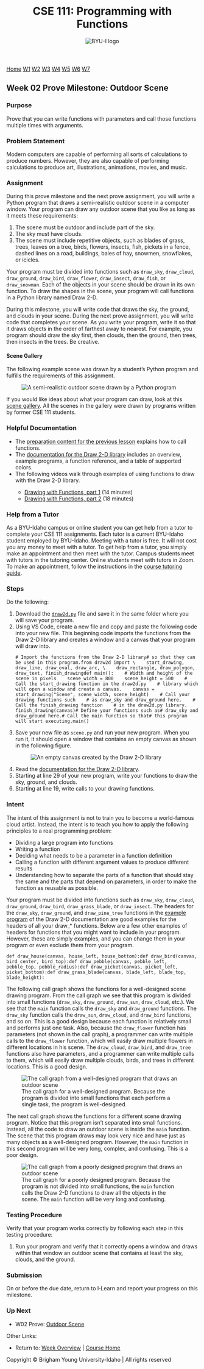 <!DOCTYPE html><!-- saved from url=(0071)https://byui-cse.github.io/cse111-ww-course/week02/prove-milestone.html --><html lang="en-us"><head><meta http-equiv="Content-Type" content="text/html; charset=UTF-8">    <meta name="viewport" content="width=device-width, initial-scale=1">  <title>CSE 111 | Learning Activities</title>  <link rel="preconnect" href="https://fonts.googleapis.com/">  <link rel="preconnect" href="https://fonts.gstatic.com/" crossorigin="">  <link href="./CSE 111 _ Learning Activities_files/css2" rel="stylesheet">  <link rel="stylesheet" href="./CSE 111 _ Learning Activities_files/course.css">  <link rel="stylesheet" href="./CSE 111 _ Learning Activities_files/math.css">  <link rel="stylesheet" href="./CSE 111 _ Learning Activities_files/vs2015.min.css"><style type="text/css" id="operaUserStyle"></style><style type="text/css">:root [href^="//x4pollyxxpush.com/"], :root zeus-ad, :root topadblock, :root span[id^="ezoic-pub-ad-placeholder-"], :root guj-ad, :root gpt-ad, :root div[id^="zergnet-widget"], :root div[id^="yandex_ad"], :root div[id^="vuukle-ad-"], :root div[id^="sticky_ad_"], :root div[id^="rc-widget-"], :root div[id^="optidigital-adslot"], :root div[id^="gpt_ad_"], :root div[id^="ezoic-pub-ad-"], :root div[id^="div-gpt-"], :root div[id^="dfp-ad-"], :root div[id^="advads_ad_"], :root div[id^="adspot-"], :root div[id^="ads300_250-widget-"], :root div[id^="ads300_100-widget-"], :root div[id^="ads250_250-widget-"], :root div[id^="adrotate_widgets-"], :root div[id^="_vdo_ads_player_ai_"], :root div[id*="ScriptRoot"], :root div[id*="MarketGid"], :root div[data-native_ad], :root div[data-mini-ad-unit], :root div[data-insertion], :root div[data-id-advertdfpconf], :root div[data-google-query-id], :root hl-adsense, :root div[data-contentexchange-widget], :root div[data-content="Advertisement"], :root div[data-alias="300x250 Ad 2"], :root div[data-alias="300x250 Ad 1"], :root div[data-adzone], :root div[data-adunit-path], :root div[data-ad-wrapper], :root div[data-ad-targeting], :root div[data-ad-placeholder], :root div[class^="native-ad-"], :root div[data-dfp-id], :root div[class^="kiwi-ad-wrapper"], :root div[class^="Adstyled__AdWrapper-"], :root div[aria-label="Ads"], :root display-ads, :root display-ad-component, :root bottomadblock, :root atf-ad-slot, :root aside[id^="adrotate_widgets-"], :root article.ad, :root ark-top-ad, :root app-advertisement, :root app-ad, :root amp-fx-flying-carpet, :root amp-embed[type="taboola"], :root amp-connatix-player, :root amp-ad-custom, :root amp-ad, :root a[onmousedown^="this.href='https://paid.outbrain.com/network/redir?"][target="_blank"] + .ob_source, :root citrus-ad-wrapper, :root a[onmousedown^="this.href='https://paid.outbrain.com/network/redir?"][target="_blank"], :root a[onmousedown^="this.href='http://paid.outbrain.com/network/redir?"][target="_blank"] + .ob_source, :root a[href^="https://yogacomplyfuel.com/"], :root a[href^="https://www.sugarinstant.com/?partner_id="], :root a[href^="https://www.purevpn.com/"][href*="&utm_source=aff-"], :root a[href^="https://www.privateinternetaccess.com/"] > img, :root a[href^="https://www.onlineusershielder.com/"], :root a[href^="https://www.nutaku.net/signup/landing/"], :root a[href^="https://www.nudeidols.com/cams/"], :root a[href^="https://www.mypornstarcams.com/landing/click/"], :root a[href^="https://www.kingsoffetish.com/tour?partner_id="], :root a[href^="https://www.infowarsstore.com/"] > img, :root a[href^="https://www.highcpmrevenuenetwork.com/"], :root a[href^="https://www.googleadservices.com/pagead/aclk?"], :root a[href^="https://www.goldenfrog.com/vyprvpn?offer_id="][href*="&aff_id="], :root a[href^="https://www.get-express-vpn.com/offer/"], :root a[href^="https://www.financeads.net/tc.php?"], :root a[href^="https://www.brazzersnetwork.com/landing/"], :root div[class^="Display_displayAd"], :root a[href^="https://www.sheetmusicplus.com/?aff_id="], :root a[href^="https://www.bang.com/?aff="], :root a[href^="https://www.adxsrve.com/"], :root [href^="//mage98rquewz.com/"], :root a[href^="https://webroutetrk.com/"], :root a[href^="https://twinrdsyn.com/"], :root a[href^="https://tsartech.g2afse.com/"], :root [href^="https://www.mypatriotsupply.com/"] > img, :root a[href^="https://trk.softonixs.xyz/"], :root a[href^="https://trk.nfl-online-streams.club/"], :root a[href^="https://tracking.avapartner.com/"], :root a[href^="https://track.wg-aff.com"], :root a[href^="https://track.afcpatrk.com/"], :root a[href^="https://torguard.net/aff.php"] > img, :root div[data-adname], :root a[href^="https://thechleads.pro/"], :root .OUTBRAIN[data-widget-id^="FMS_REELD_"], :root [data-role="tile-ads-module"], :root a[href^="https://adsrv4k.com/"], :root a[href^="https://go.xlviirdr.com"], :root a[href^="https://thaudray.com/"], :root a[href^="https://www.5mno3.com/"], :root a[href^="https://taghaugh.com/"], :root a[href^="https://click.candyoffers.com/"], :root [href^="https://zstacklife.com/"] img, :root a[href^="https://t.aslnk.link/"], :root a[href^="https://t.adating.link/"], :root a[href^="https://go.trackitalltheway.com/"], :root [href^="https://track.fiverr.com/visit/"] > img, :root a[href^="https://syndication.exoclick.com/"], :root a[href^="https://syndication.dynsrvtbg.com/"], :root a[href^="https://streamate.com/landing/click/"], :root a[href^="https://ad.doubleclick.net/"], :root a[href^="https://static.fleshlight.com/images/banners/"], :root a[href^="https://sTaRtGAMing.net/tienda/"], :root [data-adblockkey], :root a[href^="https://sTARtgamIng.net/tienda/"], :root a[href^="https://aweptjmp.com/"], :root a[href^="https://s.zlinkc.com/"], :root a[href^="https://www.mrskin.com/account/"], :root a[href^="https://s.optzsrv.com/"], :root a[data-obtrack^="http://paid.outbrain.com/network/redir?"], :root a[href^="https://reinstandpointdumbest.com/"], :root a[href^="https://go.strpjmp.com/"], :root a[href^="https://refpa4903566.top/"], :root a[href^="https://pubads.g.doubleclick.net/"], :root a[href^="https://prf.hn/click/"][href*="/camref:"] > img, :root a[href^="https://serve.awmdelivery.com/"], :root a[href^="https://prf.hn/click/"][href*="/adref:"] > img, :root a[href^="https://pb-track.com/"], :root a[href^="https://paid.outbrain.com/network/redir?"], :root ps-connatix-module, :root div[id^="ad_position_"], :root a[href^="https://ovb.im/"], :root div[id^="ad-div-"], :root a[href^="https://newbinotracs.com/"], :root a[href^="https://natour.naughtyamerica.com/track/"], :root [href^="https://stvkr.com/"], :root a[href^="https://mediaserver.entainpartners.com/renderBanner.do?"], :root [href^="https://www.herbanomic.com/"] > img, :root a[href^="https://maymooth-stopic.com/"], :root a[href^="https://loboclick.com"], :root .nya-slot[style], :root a[href^="https://a.bestcontentweb.top/"], :root a[href^="https://lobimax.com/"], :root a[href^="https://lead1.pl/"], :root a[href^="https://refpa.top/"], :root a[href^="https://landing.brazzersnetwork.com/"], :root a[href^="https://safesurfingtoday.com/"][href*="?skip="], :root a[href^="https://ads.leovegas.com/redirect.aspx?"], :root a[href^="https://land.brazzersnetwork.com/landing/"], :root a[href^="https://track.adform.net/"], :root [data-css-class="dfp-inarticle"], :root .card-captioned.crd > .crd--cnt > .s2nPlayer, :root a[href^="https://go.tmrjmp.com"], :root a[href^="https://l.hyenadata.com/"], :root a[href^="https://juicyads.in/"], :root a[href^="https://mediaserver.gvcaffiliates.com/renderBanner.do?"], :root a[href^="https://join.dreamsexworld.com/"], :root a[href^="https://itubego.com/video-downloader/?affid="], :root a[href^="https://iqbroker.com/"][href*="?aff="], :root a[href^="https://incisivetrk.cvtr.io/click?"], :root [data-revive-zoneid], :root a[href^="https://googleads.g.doubleclick.net/pcs/click"], :root a[href^="https://clk.wrenchsound.store/"], :root a[href^="https://go.zybrdr.com"], :root [href^="http://join.michelle-austin.com/"], :root [class^="tile-picker__CitrusBannerContainer-sc-"], :root a[href^="https://go.xxxiijmp.com"], :root a[href^="https://go.xtbaffiliates.com/"], :root a[href^="https://ismlks.com/"], :root a[href^="//a.bestcontentfare.top/"], :root [href^="https://www.mypillow.com/"] > img, :root a[href^="https://azpresearch.club/"], :root a[href^="https://go.xlirdr.com"], :root a[href^="https://go.skinstrip.net"][href*="?campaignId="], :root a[href^="https://go.markets.com/visit/?bta="], :root a[href^="https://billing.purevpn.com/aff.php"] > img, :root a[href^="https://go.hpyrdr.com/"], :root a[href^="https://go.goaserv.com/"], :root a[href^="https://go.dmzjmp.com"], :root a[href^="https://twinrdsrv.com/"], :root a[href^="https://go.admjmp.com/"], :root [href^="https://kingered-banctours.com/"], :root a[href^="https://get.surfshark.net/aff_c?"][href*="&aff_id="] > img, :root a-ad, :root a[href^="https://affiliate.rusvpn.com/click.php?"], :root a[href^="https://geniusdexchange.com/"], :root a[href^="https://frameworkdeserve.com/"], :root a[href^="https://flirtandsweets.life/"], :root a[href^="https://www.mrskin.com/tour"], :root a[href^="https://financeads.net/tc.php?"], :root div[data-native-ad], :root a[href^="https://engine.trackingdesks.com/"], :root [href^="https://totlnkcl.com/"], :root a[href^="https://www.adskeeper.com"], :root a[data-redirect^="https://paid.outbrain.com/network/redir?"], :root [href^="https://www.reimageplus.com/"], :root a[href^="https://engine.phn.doublepimp.com/"], :root a[href^="https://engine.blueistheneworanges.com/"], :root a[href^="https://dl-protect.net/"], :root [href="//jjgirls.com/sex/ChaturbateCams"], :root a[href^="https://datingoffers30.info/"], :root a[href^="https://clixtrac.com/"], :root a[href^="https://click.linksynergy.com/fs-bin/"] > img, :root ad-shield-ads, :root a[href^="https://sTartGAMinG.net/tienda/"], :root AD-TRIPLE-BOX, :root a[href^="https://click.hoolig.app/"], :root a[href^="https://track.totalav.com/"], :root img[src^="https://images.purevpnaffiliates.com"], :root a[href^="https://porntubemate.com/"], :root a[href^="http://www.gfrevenge.com/landing/"], :root a[href^="https://clickadilla.com/"], :root a[href^="https://click.dtiserv2.com/"], :root a[href^="https://go.xlvirdr.com"], :root a[href^="http://www.iyalc.com/"], :root a[href^="https://claring-loccelkin.com/"], :root [class^="s2nPlayer"], :root a[href^="https://chaturbate.jjgirls.com/?track="], :root a[href^="https://chaturbate.com/in/?track="], :root a[href^="https://chaturbate.com/in/?tour="], :root a[href^="https://cams.imagetwist.com/in/?track="], :root a[href^="https://go.gldrdr.com/"], :root a[href^="https://buqkrzbrucz.com/"], :root a[href^="https://affcpatrk.com/"], :root a[href^="https://bongacams2.com/track?"], :root a[href^="https://www.sheetmusicplus.com/"][href*="?aff_id="], :root a[href^="https://bngpt.com/"], :root a[href^="https://bluedelivery.pro/"], :root a[href^="https://black77854.com/"], :root a[href^="https://bc.game/"], :root a[href^="https://ndt5.net/"], :root a[href^="https://batheunits.com/"], :root a[target="_blank"][onmousedown="this.href^='http://paid.outbrain.com/network/redir?"], :root a[href^="https://banners.livepartners.com/"], :root a[href^="//whulsaux.com/"], :root a[href^="https://m.do.co/c/"] > img, :root [href="https://masstortfinancing.com"] img, :root a[href^="https://bongacams10.com/track?"], :root a[href^="https://albionsoftwares.com/"], :root a[href^="https://t.hrtye.com/"], :root a[href^="https://go.etoro.com/"] > img, :root a[href^="https://convertmb.com/"], :root a[href^="https://join.sexworld3d.com/track/"], :root a[href^="https://intenseaffiliates.com/redirect/"], :root a[href^="https://ads.ad4game.com/"], :root [id^="google_ads_iframe"], :root a[href^="https://syndication.optimizesrv.com/"], :root a[href^="https://affpa.top/"], :root a[href^="https://adnetwrk.com/"], :root a[href^="https://adjoincomprise.com/"], :root [href^="http://misslinkvocation.com/"], :root a[href^="https://adclick.g.doubleclick.net/"], :root a[href^="https://www.bet365.com/"][href*="affiliate="], :root [href^="https://r.kraken.com/"], :root a[href^="https://mmwebhandler.aff-online.com/"], :root a[href^="https://go.nordvpn.net/aff"] > img, :root [href^="http://clicks.totemcash.com/"], :root a[href^="https://misspkl.com/"], :root a[href^="https://ad.zanox.com/ppc/"] > img, :root a[href^="https://ad.kubiccomps.icu/"], :root a[href^="https://a2.adform.net/"], :root a[href^="https://iactrivago.ampxdirect.com/"], :root a[href^="https://a.medfoodhome.com/"], :root a[href^="https://adultfriendfinder.com/go/"], :root a[href^="https://a.bestcontentoperation.top/"], :root a[href^="http://static.fleshlight.com/images/banners/"], :root a[href^="https://a.adtng.com/"], :root [data-m-ad-id], :root a[href^="https://a-ads.com/"], :root a[href^="https://join.virtualtaboo.com/track/"], :root a[href^="https://StarTGAminG.net/tienda/"], :root a[href^="https://cpmspace.com/"], :root [href^="https://freecourseweb.com/"] > .sitefriend, :root a[href^="https://prf.hn/click/"][href*="/creativeref:"] > img, :root a[href^="http://www.adultempire.com/unlimited/promo?"][href*="&partner_id="], :root a[href^="https://1betandgonow.com/"], :root [href="https://ourgoldguy.com/contact/"] img, :root a[href^="https://brightadnetwork.com/"], :root [href^="https://www.avantlink.com/click.php"] img, :root a[href^="http://www.onwebcam.com/random?t_link="], :root a[href^="http://www.mrskin.com/tour"], :root a[href^="https://agacelebir.com/"], :root a[href^="https://spygasm.com/track?"], :root a[href^="http://d2.zedo.com/"], :root a[href^="http://www.friendlyduck.com/AF_"], :root a[href^="http://trk.globwo.online/"], :root a[href^="http://traffic.tc-clicks.com/"], :root a[href^="http://tour.mrskin.com/"], :root a[href^="https://funkydaters.com/"], :root [id^="ad_sky"], :root a[href^="http://https://www.get-express-vpn.com/offer/"], :root div[id^="google_dfp_"], :root a[href^="http://googleads.g.doubleclick.net/pcs/click"], :root [href^="http://go.cm-trk2.com/"], :root a[href^="http://click.payserve.com/"], :root a[href^="https://porngames.adult/?SID="], :root a[href^="https://landing1.brazzersnetwork.com"], :root #slashboxes > .deals-rail, :root [href^="http://globsads.com/"], :root [href^="https://www.brighteonstore.com/products/"] img, :root a[href^="http://bc.vc/?r="], :root a[href^="https://mityneedn.com/"], :root [href^="http://homemoviestube.com/"], :root a[href^="http://ad.doubleclick.net/"], :root a[href^="//zunsoach.com/"], :root a[href^="//pubads.g.doubleclick.net/"], :root a[href^="https://femglobal.app/"], :root a[href^="//go.eabids.com/"], :root a[data-url^="http://paid.outbrain.com/network/redir?"] + .author, :root [href^="https://join.playboyplus.com/track/"], :root a[href^="//ardslediana.com/"], :root [data-d-ad-id], :root a[href*=".engine.adglare.net/"], :root [href^="https://awbbjmp.com/"], :root a[href^="https://tracker.loropartners.com/"], :root #kt_player > a[target="_blank"], :root a[href*=".cfm?fp="][href*="&maxads="], :root [data-ad-width], :root a[href^="http://bodelen.com/"], :root a[data-oburl^="https://paid.outbrain.com/network/redir?"], :root [href^="https://cpa.10kfreesilver.com/"], :root a[href^="https://a.bestcontentfood.top/"], :root a[href^="http://wct.link/"], :root [href^="https://goldforyourfuture.com/clk.trk"] img, :root [href^="https://infinitytrk.com/"], :root [onclick^="location.href='http://www.reimageplus.com"], :root [id^="section-ad-banner"], :root a[href^="https://go.julrdr.com/"], :root .trc_rbox_div .syndicatedItemUB, :root [href^="https://zone.gotrackier.com/"], :root a[href^="https://visit-website.com/"], :root [href^="https://detachedbates.com/"], :root [href^="https://www.targetingpartner.com/"], :root a[href^="https://fourwhenstatistics.com/"], :root [href^="https://www.restoro.com/"], :root a[href^="https://join.virtuallust3d.com/"], :root .section-subheader > .section-hotel-prices-header, :root [href^="https://go.affiliatexe.com/"], :root [href^="https://www.hostg.xyz/"] > img, :root [href^="https://ilovemyfreedoms.com/landing-"], :root a[href^="https://staRTgaming.net/tienda/"], :root a[href^="https://STaRtgAmInG.net/tienda/"], :root a[href^="http://adultfriendfinder.com/go/"], :root a[href^="https://fastestvpn.com/lifetime-special-deal?a_aid="], :root a[href^="https://tour.mrskin.com/"], :root div[id^="ad-position-"], :root a[href^="http://affiliate.glbtracker.com/"], :root a[href^="https://leg.xyz/?track="], :root div[id^="crt-"][style], :root a[href^="http://adultgames.xxx/"], :root [href^="https://shiftnetwork.infusionsoft.com/go/"] > img, :root a[onmousedown^="this.href='http://paid.outbrain.com/network/redir?"][target="_blank"], :root [href^="https://secure.bmtmicro.com/servlets/"], :root a[href^="https://losingoldfry.com/"], :root .scroll-fixable.rail-right > .deals-rail, :root [href^="https://routewebtk.com/"], :root a[href^="https://oackoubs.com/"], :root a[href^="https://ak.psaltauw.net/"], :root a[href^="https://go.cmtaffiliates.com/"], :root [data-name="adaptiveConstructorAd"], :root [href^="https://optimizedelite.com/"] > img, :root a[href^="https://awptjmp.com/"], :root a[href^="https://go.goasrv.com/"], :root [href^="http://mypillow.com/"] > img, :root a[href^="http://bongacams.com/track?"], :root a[href^="https://fleshlight.sjv.io/"], :root [data-ad-manager-id], :root a[href^="https://promo-bc.com/"], :root a[href^="https://clicks.pipaffiliates.com/"], :root [href^="https://noqreport.com/"] > img, :root a[href^="https://www.highperformancecpmgate.com/"], :root a[href^="https://t.grtyi.com/"], :root [href^="https://mylead.global/stl/"] > img, :root [href^="https://mypatriotsupply.com/"] > img, :root [data-freestar-ad], :root a[href^="https://fc.lc/ref/"], :root .vid-present > .van_vid_carousel__padding, :root span[data-ez-ph-id], :root [href^="https://track.aftrk1.com/"], :root div[id^="adngin-"], :root [data-rc-widget], :root a[href^="https://go.xxxijmp.com"], :root [href^="https://istlnkcl.com/"], :root [href^="https://go.xlrdr.com"], :root [href^="https://go.4rabettraff.com/"], :root a[href^="https://tm-offers.gamingadult.com/"], :root [href^="https://charmingdatings.life/"], :root [href^="https://glersakr.com/"], :root ins.adsbygoogle, :root a[href^="https://1startfiledownload1.com/"], :root .trc_rbox_border_elm .syndicatedItem, :root a[href^="http://www.onclickmega.com/jump/next.php?"], :root a[href^="https://italarizege.xyz/"], :root a[href^="https://wittered-mainging.com/"], :root [href^="https://engine.gettopple.com/"], :root [data-id^="div-gpt-ad"], :root a[href^="https://k2s.cc/pr/"], :root [href^="https://affect3dnetwork.com/track/"], :root a[href^="https://camfapr.com/landing/click/"], :root [href="//sexcams.plus/"], :root a[href^="https://go.currency.com/"], :root .resultsList > div > div > div.G-5c[role="tab"][tabindex="0"], :root [href^="http://www.mypillow.com/"] > img, :root div[id^="div-ads-"], :root [href^="https://rapidgator.net/article/premium/ref/"], :root [href^="https://join3.bannedsextapes.com"], :root div[data-spotim-slot], :root [href^="https://antiagingbed.com/discount/"] > img, :root a[href^="https://go.247traffic.com/"], :root [href^="https://join.girlsoutwest.com/"], :root [href^="http://trafficare.net/"], :root a[href^="https://tc.tradetracker.net/"] > img, :root a[href^="https://adserver.adreactor.com/"], :root [href^="http://join.shemalesfromhell.com/"], :root [id^="ad_slider"], :root #searchResultsList > div > div[onclick$="'inline.ad'});"], :root [data-adbridg-ad-class], :root a[href^="http://www.adultdvdempire.com/?partner_id="][href*="&utm_"], :root [href^="http://join.shemale.xxx/"], :root a[href^="https://ads.betfair.com/redirect.aspx?"], :root [href^="http://www.fleshlightgirls.com/"], :root [href^="http://join.trannies-fuck.com/"], :root .trc_rbox .syndicatedItem, :root a[href^="http://cam4com.go2cloud.org/aff_c?"], :root a[href^="https://thefacux.com/"], :root a[href^="https://ads.planetwin365affiliate.com/redirect.aspx?"], :root [href^="http://join.rodneymoore.com/"], :root [href^="https://shrugartisticelder.com"], :root a[href^="https://staRTgamIng.net/tienda/"], :root div[id^="lazyad-"], :root a[href^="http://com-1.pro/"], :root [name^="google_ads_iframe"], :root [href="https://www.masstortfinancing.com/"] > img, :root .ob_container .item-container-obpd, :root [id^="div-gpt-ad"], :root [href^="https://mypillow.com/"] > img, :root [href^="https://ad.admitad.com/"], :root [data-testid="ad_testID"], :root a[href^="https://u.expresstech.io/"], :root a[href^="https://www.geekbuying.com/dynamic-ads/"], :root a[href^="https://lnkxt.bannerator.com/"], :root [href="https://jdrucker.com/gold"] > img, :root [href^="https://v.investologic.co.uk/"], :root [href^="https://cipledecline.buzz/"], :root a[href^="https://go.xxxjmp.com"], :root #leader-companion > a[href], :root [data-desktop-ad-id], :root [href^="https://wct.link/"], :root div[recirculation-ad-container], :root [href^="https://traffserve.com/"], :root [data-type="ad-vertical"], :root a[href^="https://track.ultravpn.com/"], :root [href^="https://goldcometals.com/clk.trk"], :root a[href^="https://go.hpyjmp.com"], :root [href^="https://mystore.com/"] > img, :root [data-mobile-ad-id], :root a[href^="http://tc.tradetracker.net/"] > img, :root a[href^="http://affiliates.thrixxx.com/"], :root a[href^="https://www.adultempire.com/"][href*="?partner_id="], :root [data-template-type="nativead"], :root [data-ad-name], :root [data-ez-name], :root a[data-widget-outbrain-redirect^="http://paid.outbrain.com/network/redir?"], :root [data-dynamic-ads], :root a[href^="http://go.xtbaffiliates.com/"], :root a[href^="https://consali.com/"], :root .grid > .container > #aside-promotion, :root DFP-AD, :root .trc_related_container div[data-item-syndicated="true"], :root a[href^="https://www.liquidfire.mobi/"], :root [href^="https://click2cvs.com/"], :root a[href^="https://startgAming.net/tienda/"], :root [href^="https://safer-redirection.com"], :root [onclick*="content.ad/"], :root AMP-AD, :root [data-ad-cls], :root [id^="ad-wrap-"], :root div[id^="taboola-stream-"], :root [href^="https://go.astutelinks.com/"], :root [class^="amp-ad-"], :root [href^="https://affiliate.fastcomet.com/"] > img, :root [class^="adDisplay-module"], :root AD-SLOT, :root .ob_dual_right > .ob_ads_header ~ .odb_div, :root [href^="http://join.shemalepornstar.com/"], :root a[href^="https://go.xlviiirdr.com"], :root .trc_rbox_div .syndicatedItem, :root div[data-adunit], :root app-large-ad, :root [href^="https://turtlebids.irauctions.com/"] img, :root [data-ad-module], :root .plistaList > .itemLinkPET, :root [href^="https://gmxvmvptfm.com/"], :root [href^="https://trackfin.asia/"], :root .plistaList > .plista_widget_underArticle_item[data-type="pet"], :root a[href*="//lkstrck2.com/"], :root a[href^="https://bs.serving-sys.com"], :root [href^="http://residenceseeingstanding.com/"], :root a[href^="https://traffdaq.com/"], :root [class^="div-gpt-ad"], :root a[href^="http://partners.etoro.com/"], :root [data-advadstrackid], :root a[href^="https://refpazkjixes.top/"], :root #mgb-container > #mgb, :root [href^="https://www.cloudways.com/en/?id"], :root a[href^="https://trk.sportsflix4k.club/"], :root a[href^="https://go.xlivrdr.com"], :root a[href^="https://cam4com.go2cloud.org/"], :root a[href^="http://li.blogtrottr.com/click?"] { display: none !important; }</style></head><body>  <header>    <div class="page">      <h1>CSE 111<span id="coursetitle">: Programming with Functions</span></h1>      <img src="./CSE 111 _ Learning Activities_files/byui-logo.svg" alt="BYU-I logo" class="logo">    </div>  </header>  <main class="page">    <nav id="autogen-top-nav">      <!-- This nav is auto-generated -->      <span><a href="https://byui-cse.github.io/cse111-ww-course/index.html">Home</a></span>      <span><a href="https://byui-cse.github.io/cse111-ww-course/week01/index.html">W1</a></span>      <span class="active"><a href="https://byui-cse.github.io/cse111-ww-course/week02/index.html">W2</a></span>      <span><a href="https://byui-cse.github.io/cse111-ww-course/week03/index.html">W3</a></span>      <span><a href="https://byui-cse.github.io/cse111-ww-course/week04/index.html">W4</a></span>      <span><a href="https://byui-cse.github.io/cse111-ww-course/week05/index.html">W5</a></span>      <span><a href="https://byui-cse.github.io/cse111-ww-course/week06/index.html">W6</a></span>      <span><a href="https://byui-cse.github.io/cse111-ww-course/week07/index.html">W7</a></span>      <!-- end auto-generated -->    </nav>    <h2>Week 02 Prove Milestone: Outdoor Scene</h2>    <h3 id="purpose">Purpose</h3>    <p>Prove that you can write functions with parameters and call those      functions multiple times with arguments.</p>    <h3 id="problem">Problem Statement</h3>    <p>Modern computers are capable of performing all sorts of      calculations to produce numbers. However, they are also capable of      performing calculations to produce art, illustrations, animations,      movies, and music.</p>    <h3 id="assign">Assignment</h3>    <p>During this prove milestone and the next prove assignment, you      will write a Python program that draws a semi-realistic outdoor      scene in a computer window. Your program can draw any outdoor scene      that you like as long as it meets these requirements:</p>    <ol>      <li>        <div>The scene must be outdoor and include part of the          sky.</div>      </li>      <li>        <div>The sky must have clouds.</div>      </li>      <li>        <div>The scene must include repetitive objects, such as          blades of grass, trees, leaves on a tree, birds, flowers,          insects, fish, pickets in a fence, dashed lines on a road,          buildings, bales of hay, snowmen, snowflakes, or          icicles.</div>      </li>    </ol>    <p>Your program must be divided into functions such as      <code>draw_sky</code>, <code>draw_cloud</code>,      <code>draw_ground</code>, <code>draw_bird</code>,      <code>draw_flower</code>, <code>draw_insect</code>,      <code>draw_fish</code>, or <code>draw_snowman</code>. Each of the      objects in your scene should be drawn in its own function. To draw      the shapes in the scene, your program will call functions in a      Python library named Draw 2-D.    </p>    <p>During this milestone, you will write code that draws the sky,      the ground, and clouds in your scene. During the next prove      assignment, you will write code that completes your scene. As you      write your program, write it so that it draws objects in the order      of farthest away to nearest. For example, you program should draw      the sky first, then clouds, then the ground, then trees, then      insects in the trees. Be creative.</p>    <h4 id="gallery">Scene Gallery</h4>    <p>The following example scene was drawn by a student’s Python      program and fulfills the requirements of this assignment.</p>    <figure class="full">      <img loading="lazy" src="./CSE 111 _ Learning Activities_files/benjamin3.png" alt="A semi-realistic outdoor scene drawn by a Python program" title="A semi-realistic outdoor scene drawn by a Python program">    </figure>    <p>If you would like ideas about what your program can draw, look at      this <a href="https://byui-cse.github.io/cse111-ww-course/week02/gallery/index.html">scene gallery</a>. All      the scenes in the gallery were drawn by programs written by former      CSE&nbsp;111 students.</p>    <h3 id="helpful_docs">Helpful Documentation</h3>    <ul class="long">      <li>        <div>The <a href="https://byui-cse.github.io/cse111-ww-course/week01/prepare-1.html">preparation            content for the previous lesson</a> explains how to call          functions.</div>      </li>      <li>        <div>The <a href="https://byui-cse.github.io/cse111-ww-course/week02/draw2d.html">documentation for the Draw            2-D library</a> includes an overview, example programs, a          function reference, and a table of supported colors.</div>      </li>      <li>        <div>The following videos walk through examples of using          functions to draw with the Draw 2-D library.          <ul class="videos">            <li>              <div><a href="https://video.byui.edu/media/t/1_dmhasxcq">Drawing with Functions, part 1</a> <span class="duration">(14 minutes)</span></div>            </li>            <li>              <div><a href="https://video.byui.edu/media/t/1_7py4mnt5">Drawing with Functions, part 2</a> <span class="duration">(18 minutes)</span></div>            </li>          </ul>        </div>      </li>    </ul>    <h3 id="tutor">Help from a Tutor</h3>    <p>As a BYU-Idaho campus or online student you can get help from a      tutor to complete your CSE&nbsp;111 assignments. Each tutor is a      current BYU-Idaho student employed by BYU-Idaho. Meeting with a      tutor is free. It will not cost you any money to meet with a tutor.      To get help from a tutor, you simply make an appointment and then      meet with the tutor. Campus students meet with tutors in the      tutoring center. Online students meet with tutors in Zoom. To make      an appointment, follow the instructions in the      <a href="https://courses.byui.edu/AcademicSupport/tutoring-center/online-tutoring/online-courses-tutoring-guide.pdf">course tutoring guide</a>.    </p>    <h3 id="steps">Steps</h3>    <p>Do the following:</p>    <ol class="long">      <li>        <div>Download the          <a download="" href="https://byui-cse.github.io/cse111-ww-course/week02/draw2d.py"><code>draw2d.py</code></a>          file and save it in the same folder where you will save your          program.        </div>      </li>      <li>        <div>Using VS Code, create a new file and copy and paste the          following code into your new file. This beginning code imports          the functions from the Draw 2-D library and creates a window and          a canvas that your program will draw into.          <div id="ex1">            <pre><code class="language-python hljs"><span class="hljs-comment"># Import the functions from the Draw 2-D library</span><span class="hljs-comment"># so that they can be used in this program.</span><span class="hljs-keyword">from</span> draw2d <span class="hljs-keyword">import</span> \    start_drawing, draw_line, draw_oval, draw_arc, \    draw_rectangle, draw_polygon, draw_text, finish_drawing<span class="hljs-keyword">def</span> <span class="hljs-title function_">main</span>():    <span class="hljs-comment"># Width and height of the scene in pixels</span>    scene_width = <span class="hljs-number">800</span>    scene_height = <span class="hljs-number">500</span>    <span class="hljs-comment"># Call the start_drawing function in the draw2d.py</span>    <span class="hljs-comment"># library which will open a window and create a canvas.</span>    canvas = start_drawing(<span class="hljs-string">"Scene"</span>, scene_width, scene_height)    <span class="hljs-comment"># Call your drawing functions such</span>    <span class="hljs-comment"># as draw_sky and draw_ground here.</span>    <span class="hljs-comment"># Call the finish_drawing function</span>    <span class="hljs-comment"># in the draw2d.py library.</span>    finish_drawing(canvas)<span class="hljs-comment"># Define your functions such as</span><span class="hljs-comment"># draw_sky and draw_ground here.</span><span class="hljs-comment"># Call the main function so that</span><span class="hljs-comment"># this program will start executing.</span>main()</code></pre>          </div>        </div>      </li>      <li>        <div>Save your new file as <code>scene.py</code> and run          your new program. When you run it, it should open a window that          contains an empty canvas as shown in the following figure.          <figure class="full">            <img loading="lazy" src="./CSE 111 _ Learning Activities_files/empty.png" alt="An empty canvas created by the Draw 2-D library" title="An empty canvas created by the Draw 2-D library">          </figure>        </div>      </li>      <li>        <div>Read the          <a href="https://byui-cse.github.io/cse111-ww-course/week02/draw2d.html">documentation for the Draw 2-D library</a>.        </div>      </li>      <li>        <div>Starting at          <span class="cross" data-ref="ex1">line&nbsp;29</span> of your          new program, write your functions to draw the sky, ground, and          clouds.        </div>      </li>      <li>        <div>Starting at          <span class="cross" data-ref="ex1">line&nbsp;19</span>,          write calls to your drawing functions.        </div>      </li>    </ol>    <h3 id="intent">Intent</h3>    <p>The intent of this assignment is not to train you to become a      world-famous cloud artist. Instead, the intent is to teach you how      to apply the following principles to a real programming problem:</p>    <ul>      <li>        <div>Dividing a large program into functions</div>      </li>      <li>        <div>Writing a function</div>      </li>      <li>        <div>Deciding what needs to be a parameter in a function          definition</div>      </li>      <li>        <div>Calling a function with different argument values to          produce different results</div>      </li>      <li>        <div>Understanding how to separate the parts of a function          that should stay the same and the parts that depend on          parameters, in order to make the function as reusable as          possible.</div>      </li>    </ul>    <p>Your program must be divided into functions such as      <code>draw_sky</code>, <code>draw_cloud</code>,      <code>draw_ground</code>, <code>draw_bird</code>,      <code>draw_grass_blade</code>, or <code>draw_insect</code>. The      headers for the <code>draw_sky</code>, <code>draw_ground</code>,      and <code>draw_pine_tree</code> functions in the      <a href="https://byui-cse.github.io/cse111-ww-course/week02/draw2d.html#ex1">example program</a> of the Draw 2-D      documentation are good examples for the headers of all your draw_*      functions. Below are a few other examples of headers for functions      that you might want to include in your program. However, these are      simply examples, and you can change them in your program or even      exclude them from your program.    </p>    <div>      <pre><code class="language-python hljs"><span class="hljs-keyword">def</span> <span class="hljs-title function_">draw_house</span>(<span class="hljs-params">canvas, house_left, house_bottom</span>):<span class="hljs-keyword">def</span> <span class="hljs-title function_">draw_bird</span>(<span class="hljs-params">canvas, bird_center, bird_top</span>):<span class="hljs-keyword">def</span> <span class="hljs-title function_">draw_pebble</span>(<span class="hljs-params">canvas, pebble_left, pebble_top, pebble_radius</span>):<span class="hljs-keyword">def</span> <span class="hljs-title function_">draw_picket</span>(<span class="hljs-params">canvas, picket_left, picket_bottom</span>):<span class="hljs-keyword">def</span> <span class="hljs-title function_">draw_grass_blade</span>(<span class="hljs-params">canvas, blade_left, blade_top, blade_height</span>):</code></pre>    </div>    <p>The following call graph shows the functions for a well-designed      scene drawing program. From the call graph we see that this program      is divided into small functions (<code>draw_sky</code>,      <code>draw_ground</code>, <code>draw_sun</code>,      <code>draw_cloud</code>, etc.). We see that the <code>main</code>      function calls the <code>draw_sky</code> and      <code>draw_ground</code> functions. The <code>draw_sky</code>      function calls the <code>draw_sun</code>, <code>draw_cloud</code>,      and <code>draw_bird</code> functions, and so on. This is a good      design because each function is relatively small and performs just      one task. Also, because the <code>draw_flower</code> function has      parameters (not shown in the call graph), a programmer can write      multiple calls to the <code>draw_flower</code> function, which will      easily draw multiple flowers in different locations in his scene. The      <code>draw_cloud</code>, <code>draw_bird</code>, and      <code>draw_tree</code> functions also have parameters, and a      programmer can write multiple calls to them, which will easily draw      multiple clouds, birds, and trees in different locations. This is a      good design.    </p>    <figure class="center callgraph">      <img loading="lazy" src="./CSE 111 _ Learning Activities_files/call_graph_prove.svg" alt="The call graph from a well-designed program that draws an outdoor scene" title="The call graph from a well-designed program that draws an outdoor scene">      <figcaption>The call graph for a well-designed program. Because        the program is divided into small functions that each perform a        single task, the program is well-designed.</figcaption>    </figure>    <p>The next call graph shows the functions for a different scene      drawing program. Notice that this program isn’t separated into small      functions. Instead, all the code to draw an outdoor scene is inside      the <code>main</code> function. The scene that this program draws      may look very nice and have just as many objects as a well-designed      program. However, the <code>main</code> function in this second      program will be very long, complex, and confusing. This is a poor      design.</p>    <figure class="center callgraph">      <img loading="lazy" src="./CSE 111 _ Learning Activities_files/call_graph_prove_bad.svg" alt="The call graph from a poorly designed program that draws an outdoor scene" title="The call graph from a poorly designed program that draws an outdoor scene">      <figcaption>The call graph for a poorly designed program.        Because the program is not divided into small functions, the        <code>main</code> function calls the Draw 2-D functions to draw        all the objects in the scene. The <code>main</code> function        will be very long and confusing.      </figcaption>    </figure>    <h3 id="testing">Testing Procedure</h3>    <p>Verify that your program works correctly by following each      step in this testing procedure:</p>    <ol class="test">      <li>        <div>Run your program and verify that it correctly opens a          window and draws within that window an outdoor scene that          contains at least the sky, clouds, and the ground.</div>      </li>    </ol>    <h3 id="submit">Submission</h3>    <p>On or before the due date, return to I‑Learn and report your      progress on this milestone.</p>    <h3>Up Next</h3>    <ul>      <li>W02 Prove: <a href="https://byui-cse.github.io/cse111-ww-course/week02/prove.html">Outdoor Scene</a></li>    </ul>    <p>Other Links:</p>    <ul>      <li>Return to: <a href="https://byui-cse.github.io/cse111-ww-course/week02/index.html">Week Overview</a> | <a href="https://byui-cse.github.io/cse111-ww-course/index.html">Course Home</a></li>    </ul>  </main>  <footer>    <p>Copyright © Brigham Young University-Idaho | All rights reserved</p>  </footer>  <script src="./CSE 111 _ Learning Activities_files/highlight.min.js"></script>  <script>hljs.highlightAll();</script></body></html>